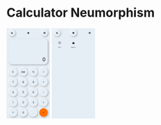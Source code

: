 # Calculator Neumorphism

<p float="left">
  <img src="https://github.com/WageSapta/Calculator/blob/main/1.jpeg" width="100" />
  <img src="https://github.com/WageSapta/Calculator/blob/main/2.jpeg" width="100" /> 
</p> 
